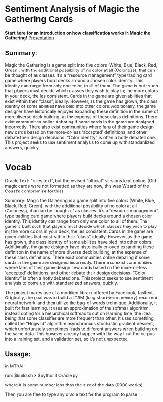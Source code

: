 <h1>Sentiment Analysis of Magic the Gathering Cards</h1>
<b>Start here for an introduction on how classification works in Magic the Gathering!</b>
<a href="https://docs.google.com/presentation/d/1HtjL74-q6moKKO0Gb97HJQsNIhVykAZY3LiDlPMnKe4/edit?usp=sharing">Presentation</a><br>

<h2>Summary: </h2>
<p>
Magic the Gathering is a game split into five colors (White, Blue, Black, Red, Green), with the additional possibility of no color at all (Colorless), that can be thought of as classes. It’s a “resource management” type trading card game where players build decks around a chosen color identity. This identity can range from only one color, to all of them. The game is built such that players must decide which classes they wish to play in; the more colors in your deck, the les consistent. Cards in the game are given abilities that exist within their “class”, ideally. However, as the game has grown, the class identity of some abilities have bled into other colors. Additionally, the game designer have historically enjoyed expanding these definition in the name of more diverse deck building, at the expense of these class definitions. There exist communities online debating if some cards in the game are designed incorrectly. There also exist communities where fans of their game design new cards based on the more-or-less ‘accepted’ definitions, and other debate their design decisions. “Color identity” is often a hotly debated one. This project seeks to use sentiment analysis to come up with standardized answers, quickly.
<p>
<h1>Vocab</h1>
Oracle Text: "rules text", but the revised "official" versions kept online. (Old magic cards were not formatted as they are now, this was Wizard of the Coast's compromise for this)
</p>

<p>
Summary: Magic the Gathering is a game split into five colors (White, Blue, Black, Red, Green), with the additional possibility of no color at all (Colorless), that can be thought of as classes. It’s a “resource management” type trading card game where players build decks around a chosen color identity. This identity can range from only one color, to all of them. The game is built such that players must decide which classes they wish to play in; the more colors in your deck, the les consistent. Cards in the game are given abilities that exist within their “class”, ideally. However, as the game has grown, the class identity of some abilities have bled into other colors. Additionally, the game designer have historically enjoyed expanding these definition in the name of more diverse deck building, at the expense of these class definitions. There exist communities online debating if some cards in the game are designed incorrectly. There also exist communities where fans of their game design new cards based on the more-or-less ‘accepted’ definitions, and other debate their design decisions. “Color identity” is often a hotly debated one. This project seeks to use sentiment analysis to come up with standardized answers, quickly. 
<p>
The project makes use of a modified library offered by Facebook, fasttext. Originally, the goal was to build a LTSM (long short-term memory) recurrent neural network, and then utilize the bag-of-words technique. Additionally, it built for fast learning. It uses an approximation of the softmax algorithm, instead opting for a hierarchical softmax to cut on learning time, the idea being that some classifier are more frequent than other. It uses something called the “Hogwild” algorithm asynchronous stochastic gradient descent, which unfortunately sometimes leads to different answers when building on the same data. This however already happen with the way I cut the corpus into a training set, and a validation set, so it’s not unexpected.
</p>

<h2>Ussage:</h2>
in MTGAI:

run:
$build.sh X
$python3 Oracle.py

<p>where X is some number less than the size of the data (9000 works).</p>

<p>Then you are free to type any oracle text for the program to parse</p>

